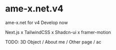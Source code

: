 # ame-x.net.v4
ame-x.net for v4
Develop now

Next.js x TailwindCSS x Shadcn-ui x framer-motion

TODO: 3D Object / About me / Other page / ac